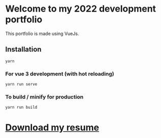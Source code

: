 # Welcome to my 2022 development portfolio

This portfolio is made using VueJs. 

## Installation
```
yarn
```

### For vue 3 development (with hot reloading)
```
yarn run serve
```

### To build / minify for production
```
yarn run build
```
# [Download my resume](https://github.com/leogenot/leogenot.github.io/blob/main/static/CV_en.pdf)

